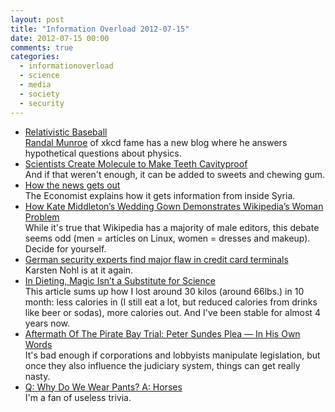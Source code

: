 ```yaml
---
layout: post
title: "Information Overload 2012-07-15"
date: 2012-07-15 00:00
comments: true
categories:
  - informationoverload
  - science
  - media
  - society
  - security
---
```

* [Relativistic Baseball](http://what-if.xkcd.com/1/)<br>[Randal Munroe](http://en.wikipedia.org/wiki/Randall_Munroe) of xkcd fame has a new blog where he answers hypothetical questions about physics.
* [Scientists Create Molecule to Make Teeth Cavityproof](http://gizmodo.com/5924447/scientists-find-molecule-that-will-make-your-teeth-cavityproof)<br>And if that weren't enough, it can be added to sweets and chewing gum.
* [How the news gets out](http://www.economist.com/blogs/newsbook/2012/07/syria)<br>The Economist explains how it gets information from inside Syria.
* [How Kate Middleton’s Wedding Gown Demonstrates Wikipedia’s Woman Problem](http://www.slate.com/blogs/future_tense/2012/07/13/kate_middleton_s_wedding_gown_and_wikipedia_s_gender_gap_.html)<br>While it's true that Wikipedia has a majority of male editors, this debate seems odd (men = articles on Linux, women = dresses and makeup). Decide for yourself.
* [German security experts find major flaw in credit card terminals](http://arstechnica.com/security/2012/07/german-security-experts-find-major-flaw-in-credit-card-terminals/)<br>Karsten Nohl is at it again.
* [In Dieting, Magic Isn’t a Substitute for Science](http://www.nytimes.com/2012/07/10/health/nutrition/q-and-a-are-high-protein-low-carb-diets-effective.html?_r=1)<br>This article sums up how I lost around 30 kilos (around 66lbs.) in 10 month: less calories in (I still eat a lot, but reduced calories from drinks like beer or sodas), more calories out. And I've been stable for almost 4 years now.
* [Aftermath Of The Pirate Bay Trial: Peter Sundes Plea — In His Own Words](http://falkvinge.net/2012/07/06/aftermath-of-the-pirate-bay-trial-peter-sundes-plea-in-his-own-words/)<br>It's bad enough if corporations and lobbyists manipulate legislation, but once they also influence the judiciary system, things can get really nasty.
* [Q: Why Do We Wear Pants? A: Horses](http://www.theatlantic.com/technology/archive/2012/07/q-why-do-we-wear-pants-a-horses/259696/)<br>I'm a fan of useless trivia.
